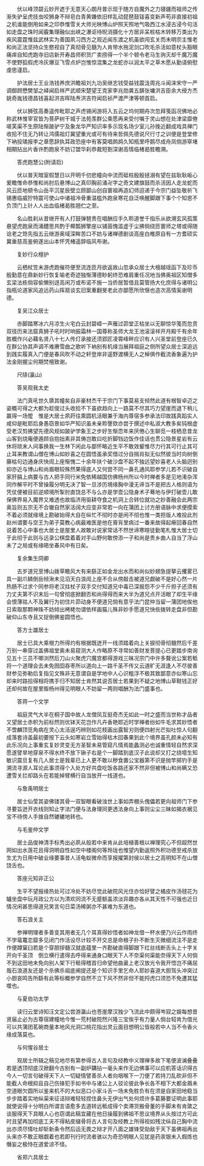 <!-- { "loadSidebar": true } -->
　　伏以峰顶碧云妙开遮于无意天心朗月普示现于随方自魔外之力寝疆而祖师之传渐失驴呈虎技虫咬狮身不辩皂白青黄嫌依旧样乱动琵琶鼓钹喜变新声苟非直接初祖之机谁能倒用如来之印恭惟雪关大师光映博山炉照天照地气吸西江水浸古浸今句活如走盘之珠时闻霰集理融似出峡之瀑讵待晲消摄化十方居非呆桩枯木转移万类出为疾风震霆惟兹武林实为善国夙习西方之观近闻东渡之机虽欲闯玄关而未明宗主惟老和尚正法坚持众生愍视自了真彻骨见髓为人肯带水拖泥剑口吹毛杀活如意杖头豁眼痛痒自知虎跑寺旧店新开寿昌师积货广卖捞得一个半个顿令老马生驹灭却千魔万魔不使野狐假虎冷灰爆豆飞雪点炉岂惟惊混集之龙蛇亦以润太平之草木愿从勤请俯慰虔思谨启。

　　护法居士王业浩钱养庶洪瞻祖刘九功吴继志钱受益钱震泷周兆斗闻涞宋守一严调御顾懋樊邹之峄闻启祥严武顺宋楚望王克家李兆勋龚五韺张墉洪吉臣余大绶方杰姚奇胤钱德昌钱喜起洪吉晖陆焘洪吉符闻启祯严渡严津等顿首启。

　　伏以狮弦高奏遥传毗耶之声虎锡闲游将入五云之坞何期舟次忽拜笺函况佛地必称武林惟宰官皆为菩萨树干城于法苑羡群公乘愿再来受付嘱于灵山想在处津梁靡倦嗟芙渠不生原陆惭跛驴宁及象龙华严知识率多示现名场少室儿孙挽近翻成戏具禅门收拾不住无乃转让鸿儒祖灯冀望重光或可有待来哲佩先德说尺行寸之训便是登堂修下衲投璚报李之章愿辞执耳政恐座中有客莫唱鹧鸪久知瓶里呼鹅尽成舟凤倘游窣堵相期拈出片香许酌跑泉不妨订盟华刹恭裁短劄深谢高情临楮曷胜瞻溯。

　　答虎跑慧公(附请启)

　　伏以普天暗室假慧日以开明千仞悲幢向中流而砥柱殷殷拯溺有望在兹耿耿皈心爰瞻惟命恭惟和尚肘后悬博山之真印胸前涌卍字之奇文建旗鼓而杀活因人走龙蛇而风云匝地顿令山岳平沉星辰壁立顾鄙山创自寰祖再造幻师迢递于今宗门益坠敬祈飞锡惠临威狞特震可使山中诸祖冷骨重温槛外跑泉寒花自泛唤醒脚跟下事个个知恩不负顶门上针人人出血临楮曷胜翘伫之至。

　　名山胜刹从昔继开有人打鼓弹琶贵在唱酬应手久聆道誉千指乐从欲溯玄风孤策悬望虎跑泉而涌醴思共酌于椰瓢狮擎座以铺茵愧滥虚于尘拂倘绕匝寰师之塔或得随谂老之筇先指五云继游奥域深眸苦口不妨与诸禅德剧谈高座白椎原自有一方耆硕实冀垂慈高鉴俯遂出山本怀凭楮遥辞临风布谢。

　　复妙行众檀护

　　云栖杖笠未游虎跑催符便至流连匝月欲返故山忽承众居士大檀越瑶函下及珍币殷勤意在鼎新妙行恢复喻老奇迹独惭薄德眇躬终恐难肩重任况地当佛奥祖区知僧多玄梁法栋倘容偷懒别迓高闲万或布诺不施一当侨居暂借且莫管扬大化庶得与诸明公指瓶论道家风追远药山挥扇谈玄旧案重翻旻老此亦鄙愿所欣惬也造次高情奚谢明德。

　　复吴江众居士

　　赤脚踏寒冰六月凉生火宅白云封碧嶂一声雁过茆堂正枯坐以无聊惊华笺而忽贲双径历来法窟真狮子吼时时响振霜林一国尊称圣师大龙王池滚滚祥开月殿千有余年胜概作兴必藉名贤八十七人传灯承接还须郢匠凌霄峰畔应识有人兴圣堂前登座已久在群公协其声调不难赓雪曲之歌听下衲别有机缘当展拜祖庭之侧所望众居士深追远到践实履真入门便是春风吹不动之轩登岸非遥野渡横无人之棹俱作截流香象遍为护法金刚握尘何期焚檀致谢。

　　尺牍(瀛山)

　　答吴观我太史

　　法门真吼世久隳其幢矣自非豪材杰干于宗门下事莫易支倾然此道有根智卓迈之姿概可得之大都为趁俊过头收拾不下虽欲趋向上一路莫不尽其巧力望崖而退下稍儿赢得一场懡　惟是大居士夙莳往熏圆机活眼兼于海内尊宿多参承法印故践真蹈实人咸仰是毗耶后身愚窃景如华严知识虽未亲聆謦欬亦尝于撰述中私淑大教多矣钝根虚受老汉剪拂望先德风规如跛驴学象王之步好生惭恧年来厌倦心生聊觅一枝栖息昔龙山客到烧庵便遁顾自抱拙素非其俦岂敢曰吃折脚铛边饭作佳话也贯公隐景星岩有云休将琐末人间事换我一生林下闲此与鄙怀略近生平不敢效颦惟尽力行其可行止其可止耳来教谓山僧在博山如妙喜之在圆悟虽承奖借过分自揣肖拟无似然彼当时向树倒藤枯句边通身庆快訚上座惭愧二十余年扶个破沙盘不起不独远望妙喜老人头脑迥别抑亦近与博山和尚眉眼较殊然果得底人又何尝不同一鼻孔通风耶参学儿若不识破自家肝膈上病要与古人把手同行米免依稀越国仿佛杨州所以今时禅者多是见地淆杂浑同作解平时不曾操履分明无决了智一旦涉历境缘胸中漫无谛当不是把古人格则语为凭仗便被目前逆顺境所掣肘直饶总不与么亦是学壶公隐身术子蓦地与伊打破壶儿敢保佛界易入魔界又难透也故临济用驱耕夺食之机洞上合转位就功之妙善融会此两宗奥旨则五宗无不合辙自然家活阔大应变非常若一向在蒲团上讨方册语脉中求便摸索不着必须就缘境上勘破始得大自在纵忙不彻时亦是闲不彻也惟一类担版人难投此剂赵州谓要与空王为弟子莫教心病最难医是他在膏肓里病过一番来故得起瘠回春自然说着苦心中事也大居士是屋里人故敢对说家常话不然世谛寒暄徒勤笔札惟大居士切于此彻于此则与远录公棋盘着着对手山野何敢傍添一子和尚是贵乡曲人自当了浮山未了之局或有缘晤坐春风中有日矣。

　　复余集生冏卿

　　去岁道兄至博山拨草瞻风大有来繇正如金龙出水而和尚似妙翅急提拏云攫雾已具一副爪鳞倒岳倾湫未见滔天白浪訚上座不合从傍敲击被道兄觑破不是好心然一片热肠不过求个同参将老汉拄杖子双手交付知道兄中毒已深报怨不少千斤担子还须有力丈夫第不识末后一句曾彻底掀翻否和尚得得而来大半为道兄点开活眼了却生平缘会恨薄祜人不及翼行为初住片茆动身不便道兄倘有意乎法门昆仲当留一蒲团地俟他日索取那颗神珠不妨倾出栲栳勿谓依样画猫儿殊非妙手愿道兄快些拨转走盘非但勘破仰山东寺且又捉倒佛鉴圆悟也。

　　答方士雄居士

　　居士已具大乘根力所得灼有根据既迸开一线须踏着向上关捩彻骨彻髓然后千差万别一串穿过盖佛祖堂奥未易窥测大人作略原不寻常如善财发菩提心已更踏步南询见五十三员不唧浏然后刀山火聚虎穴魔宫都得游戏三昧况宗门中许多聱讹公案若秪将一个道理会去未免囫囵吞枣所以道向上一路千圣不传又云道旷无涯逢人不尽彼善财参见弥勒后复指见文殊非无意谓自是学地中人心识粗浮不极其致鄙意亦似寒山忘却来时路拾得相将携手归不知居士肯然其说否居士若果到不疑之地博山草鞋钱正好还却何故在屋里贩杨州得见明眼人不妨留一两则唱酬为法门盛事也。

　　答蒋一个文学

　　祖庭灵气大半在桐子国中故人龙僧凤互挺奇杰无如此一时之盛而当世称才品者又望居士赤帜为前标然则优钵天花岂作凡卉香艳耶近时学禅者纷如牛毛求其妙悟者不啻麟顶觅角病在灵心太活逞巧辨则如花枝画出露智刃则便四射光芒拟吐惊人句翻成落套诗盖最初要按下云头如寒岩立雪始得枯木回春果到此个境界虽孔颜未必知有此乐况向上事重玄复妙灵变无方圣智未易管窥凡情焉能蠡测必也诚重情轻自然求深愿遂譬旱地穿泉不得水终不放下锹子右是个一脚踏到底汉子此说却又打之绕噫生知敏识震旦复有几人居士是我辈已上人更不敢以秽食置公宝器第不识是抛竿掷钓手是溯流寻源人耳论此事须得个入处方好共盘吃饭各路还家不然非但被博山和尚瞒又恐遭雪关拦却路头在若能掉臂横行自当放开一线道也。

　　与詹禹明居士

　　居士仙莹其姿佛镂其骨一双智眼看破浊世上事如弄棚头傀儡若更向祖师门下参寻要旨迸开衣线则知止字法门便与法身理同更透法身向上事则尘尘三昧如揭衣裾见宝不待傍人手拨自然辘辘地转也。

　　与毛鉴仲文学

　　居士品俊神清手标秀出必夙从般若中来肯从此培植善根以禅理究心不但超然世网如出水莲花且得洞明自性如空中楼阁何等玲珑也惟望内勤返照外积功德至戒杀放生尤为日用中破业缘要事昔人活龟蚁微命而享报擢第封侯以居士之高明知不在山僧饶舌也。

　　答座元知非正公

　　生平不望报缘热处可过冷处不妨尽觉此破院风光住亦恰好譬之橘皮作汤毬花为罏坐盘中玩月政公方以为清欢同流不无蹙额盖浓淡异趣亦各从其天性不可强也近日情况闲甚思得道兄笑言句日菜汤稀粥亦不甚难为东道也。

　　答石浪关主

　　参禅明理者多善变其用者无几个耳真得妙悟者如神龙借一杯水便乃兴云作雨终不学鼋鼍恋窟多见闭门作活设尽计较不开交总是命根子扑不断生灭微细流注不是走作便蹲窠臼若是个穿胆拶髓汉就底蕴里一齐勘破直得脚跟下红丝线断舌头上十字关开向千圣顶　倒立横行遣得去呼得来通身口眼天下人不奈渠何渠能奈得天下人何倘不到这田地未免向别人架下行秪得稽首归命望他曲盝上老汉放光令我开悟岂不痛屈哉石浪道友还是个杀佛杀祖底阐提还是个知识手里乞命人耶妙喜道大胆驾头冲突过小胆哀鸣告所繇有此等标概参学自然不立下风不然非但不能捋虎口须恐不免遭其猛噬也。

　　与夏伯功太学

　　读归云堂诗知汪文定公尝游瀛山也苍崖摩汉独少飞流此中颇得岑寂之娱每想昔贤届止必为古尊宿建幢地今惟一荒村破院然兴隆三宝俟乎有力量人倘台轺肯为借光可以共蒲团茗碗商量本地风光洞口桃花指出灵云面目想明公皆般若中人当不令香火缘成落莫也。

　　与何惺谷居士

　　观居士所辑之稿见地尽有第参得古人言句及经教中义理禅多故下笔便波澜叠叠若是透顶彻底汉掀翻今古别有一副炉韝拈一毫头来作无边佛事可以应机答话识得古今人一切言句破得天下人一切疑情譬善杀人者向咽喉下一刀便了若持刀乱砍非但不能截人命根抑且自己伤锋犯手如书中与诸公上人驳论彼此争长各不相下大都金屑未空道眼欠圆所以鉴来机不的大似恶口小家斗舌一场未免胜负有在须是自家田地稳当步步踏着实地纵渠来征诘辩难轻轻捏住鼻头无伊出气处何烦许多葛藤要证明此事耶就使说得十分明白所谓言语愈多去道转远秪成得个卖滞货搬骨董的手脚未有肯綮之谈服得天下具眼人心也窃谓此稿宜藏在他日操履到佛祖不思议境界从头按过方可此时且望再加彻底工夫不得粘皮缀骨将古人言句及经教上所得视如残沈纵自己胸中流出亦须尽情吐却斩新条令然后运无畏之辩才开八面之雄锋受勍敌于天下虽佛祖再出头来亦不敢正眼觑着也若即刊行时流者骇以为奇恐明眼人见犹是药汞银未入煆炼也僭妄之极恃在道爱谅不怪。

　　省郑六具居士

